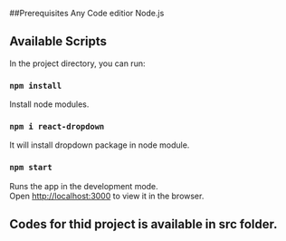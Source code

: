 ##Prerequisites
Any Code editior
Node.js


## Available Scripts

In the project directory, you can run:

### `npm install`
Install node modules.
### `npm i react-dropdown`
It will install dropdown package in node module.

### `npm start`

Runs the app in the development mode.\
Open [http://localhost:3000](http://localhost:3000) to view it in the browser.



## Codes for thid project is available in src folder.
